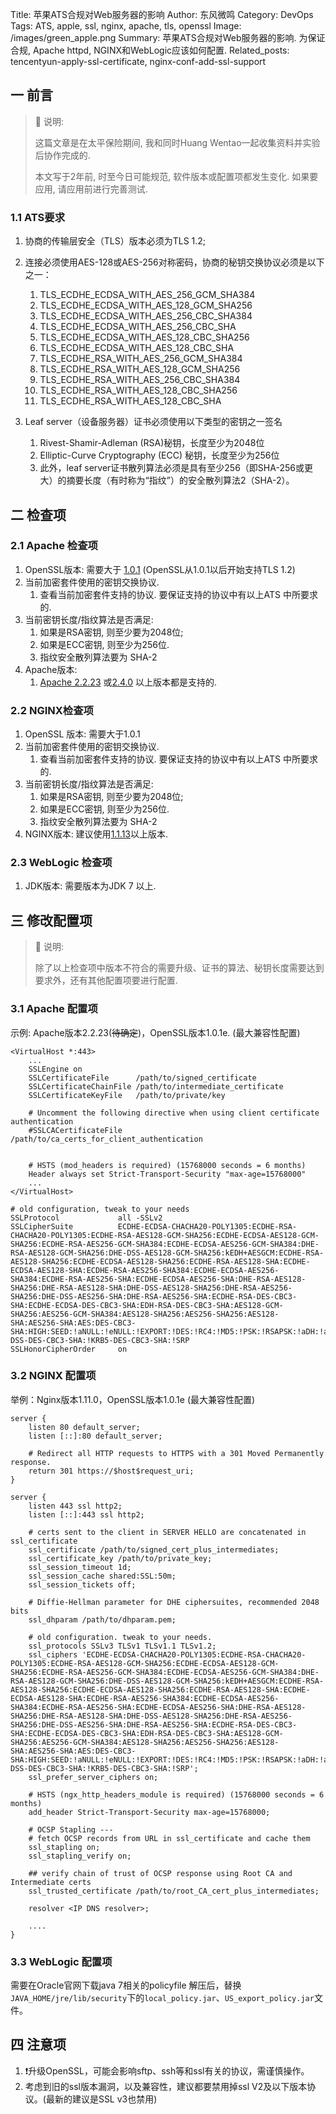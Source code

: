 Title: 苹果ATS合规对Web服务器的影响
Author: 东风微鸣
Category: DevOps
Tags: ATS, apple, ssl, nginx, apache, tls, openssl
Image: /images/green_apple.png
Summary: 苹果ATS合规对Web服务器的影响. 为保证合规, Apache httpd, NGINX和WebLogic应该如何配置.
Related_posts: tencentyun-apply-ssl-certificate, nginx-conf-add-ssl-support

## 一 前言

> :notebook: 说明:
>
> 这篇文章是在太平保险期间, 我和同时Huang Wentao一起收集资料并实验后协作完成的.
>
> 本文写于2年前, 时至今日可能规范, 软件版本或配置项都发生变化. 如果要应用, 请应用前进行完善测试.

### 1.1 ATS要求

1. 协商的传输层安全（TLS）版本必须为TLS 1.2;
2. 连接必须使用AES-128或AES-256对称密码，协商的秘钥交换协议必须是以下之一：

    1. TLS_ECDHE_ECDSA_WITH_AES_256_GCM_SHA384
    2. TLS_ECDHE_ECDSA_WITH_AES_128_GCM_SHA256
    3. TLS_ECDHE_ECDSA_WITH_AES_256_CBC_SHA384
    4. TLS_ECDHE_ECDSA_WITH_AES_256_CBC_SHA
    5. TLS_ECDHE_ECDSA_WITH_AES_128_CBC_SHA256
    6. TLS_ECDHE_ECDSA_WITH_AES_128_CBC_SHA
    7. TLS_ECDHE_RSA_WITH_AES_256_GCM_SHA384
    8. TLS_ECDHE_RSA_WITH_AES_128_GCM_SHA256
    9. TLS_ECDHE_RSA_WITH_AES_256_CBC_SHA384
    10. TLS_ECDHE_RSA_WITH_AES_128_CBC_SHA256
    11. TLS_ECDHE_RSA_WITH_AES_128_CBC_SHA
3. Leaf server（设备服务器）证书必须使用以下类型的密钥之一签名
    1. Rivest-Shamir-Adleman (RSA)秘钥，长度至少为2048位
    2. Elliptic-Curve Cryptography (ECC) 秘钥，长度至少为256位
    3. 此外，leaf server证书散列算法必须是具有至少256（即SHA-256或更大）的摘要长度（有时称为“指纹”）的安全散列算法2（SHA-2）。

## 二 检查项

### 2.1 Apache 检查项

1. OpenSSL版本: 需要大于 [1.0.1](https://www.openssl.org/news/changelog.txt) (OpenSSL从1.0.1以后开始支持TLS 1.2)
2. 当前加密套件使用的密钥交换协议.
    1. 查看当前加密套件支持的协议. 要保证支持的协议中有以上ATS 中所要求的.
3. 当前密钥长度/指纹算法是否满足:
    1. 如果是RSA密钥, 则至少要为2048位;
    2. 如果是ECC密钥, 则至少为256位.
    3. 指纹安全散列算法要为 SHA-2
4. Apache版本:
    1. [Apache 2.2.23](http://svn.apache.org/repos/asf/httpd/httpd/branches/2.2.x/CHANGES) 或[2.4.0](http://svn.apache.org/repos/asf/httpd/httpd/branches/2.4.x/CHANGES) 以上版本都是支持的.

### 2.2 NGINX检查项

1. OpenSSL 版本: 需要大于1.0.1
2. 当前加密套件使用的密钥交换协议.
    1. 查看当前加密套件支持的协议. 要保证支持的协议中有以上ATS 中所要求的.
3. 当前密钥长度/指纹算法是否满足:
    1. 如果是RSA密钥, 则至少要为2048位;
    2. 如果是ECC密钥, 则至少为256位.
    3. 指纹安全散列算法要为 SHA-2
4. NGINX版本: 建议使用[1.1.13](http://nginx.org/en/CHANGES-1.12)以上版本.

### 2.3 WebLogic 检查项

1. JDK版本: 需要版本为JDK 7 以上.

## 三 修改配置项

> :notebook: 说明:
>
> 除了以上检查项中版本不符合的需要升级、证书的算法、秘钥长度需要达到要求外，还有其他配置项要进行配置.

### 3.1 Apache 配置项

示例: Apache版本2.2.23(~~待确定~~)，OpenSSL版本1.0.1e. (最大兼容性配置)

```httpd
<VirtualHost *:443>
    ...
    SSLEngine on
    SSLCertificateFile      /path/to/signed_certificate
    SSLCertificateChainFile /path/to/intermediate_certificate
    SSLCertificateKeyFile   /path/to/private/key

    # Uncomment the following directive when using client certificate authentication
    #SSLCACertificateFile    /path/to/ca_certs_for_client_authentication


    # HSTS (mod_headers is required) (15768000 seconds = 6 months)
    Header always set Strict-Transport-Security "max-age=15768000"
    ...
</VirtualHost>

# old configuration, tweak to your needs
SSLProtocol             all -SSLv2
SSLCipherSuite          ECDHE-ECDSA-CHACHA20-POLY1305:ECDHE-RSA-CHACHA20-POLY1305:ECDHE-RSA-AES128-GCM-SHA256:ECDHE-ECDSA-AES128-GCM-SHA256:ECDHE-RSA-AES256-GCM-SHA384:ECDHE-ECDSA-AES256-GCM-SHA384:DHE-RSA-AES128-GCM-SHA256:DHE-DSS-AES128-GCM-SHA256:kEDH+AESGCM:ECDHE-RSA-AES128-SHA256:ECDHE-ECDSA-AES128-SHA256:ECDHE-RSA-AES128-SHA:ECDHE-ECDSA-AES128-SHA:ECDHE-RSA-AES256-SHA384:ECDHE-ECDSA-AES256-SHA384:ECDHE-RSA-AES256-SHA:ECDHE-ECDSA-AES256-SHA:DHE-RSA-AES128-SHA256:DHE-RSA-AES128-SHA:DHE-DSS-AES128-SHA256:DHE-RSA-AES256-SHA256:DHE-DSS-AES256-SHA:DHE-RSA-AES256-SHA:ECDHE-RSA-DES-CBC3-SHA:ECDHE-ECDSA-DES-CBC3-SHA:EDH-RSA-DES-CBC3-SHA:AES128-GCM-SHA256:AES256-GCM-SHA384:AES128-SHA256:AES256-SHA256:AES128-SHA:AES256-SHA:AES:DES-CBC3-SHA:HIGH:SEED:!aNULL:!eNULL:!EXPORT:!DES:!RC4:!MD5:!PSK:!RSAPSK:!aDH:!aECDH:!EDH-DSS-DES-CBC3-SHA:!KRB5-DES-CBC3-SHA:!SRP
SSLHonorCipherOrder     on

```

### 3.2 NGINX 配置项

举例：Nginx版本1.11.0，OpenSSL版本1.0.1e (最大兼容性配置)

```nginx
server {
    listen 80 default_server;
    listen [::]:80 default_server;

    # Redirect all HTTP requests to HTTPS with a 301 Moved Permanently response.
    return 301 https://$host$request_uri;
}

server {
    listen 443 ssl http2;
    listen [::]:443 ssl http2;

    # certs sent to the client in SERVER HELLO are concatenated in ssl_certificate
    ssl_certificate /path/to/signed_cert_plus_intermediates;
    ssl_certificate_key /path/to/private_key;
    ssl_session_timeout 1d;
    ssl_session_cache shared:SSL:50m;
    ssl_session_tickets off;

    # Diffie-Hellman parameter for DHE ciphersuites, recommended 2048 bits
    ssl_dhparam /path/to/dhparam.pem;

    # old configuration. tweak to your needs.
    ssl_protocols SSLv3 TLSv1 TLSv1.1 TLSv1.2;
    ssl_ciphers 'ECDHE-ECDSA-CHACHA20-POLY1305:ECDHE-RSA-CHACHA20-POLY1305:ECDHE-RSA-AES128-GCM-SHA256:ECDHE-ECDSA-AES128-GCM-SHA256:ECDHE-RSA-AES256-GCM-SHA384:ECDHE-ECDSA-AES256-GCM-SHA384:DHE-RSA-AES128-GCM-SHA256:DHE-DSS-AES128-GCM-SHA256:kEDH+AESGCM:ECDHE-RSA-AES128-SHA256:ECDHE-ECDSA-AES128-SHA256:ECDHE-RSA-AES128-SHA:ECDHE-ECDSA-AES128-SHA:ECDHE-RSA-AES256-SHA384:ECDHE-ECDSA-AES256-SHA384:ECDHE-RSA-AES256-SHA:ECDHE-ECDSA-AES256-SHA:DHE-RSA-AES128-SHA256:DHE-RSA-AES128-SHA:DHE-DSS-AES128-SHA256:DHE-RSA-AES256-SHA256:DHE-DSS-AES256-SHA:DHE-RSA-AES256-SHA:ECDHE-RSA-DES-CBC3-SHA:ECDHE-ECDSA-DES-CBC3-SHA:EDH-RSA-DES-CBC3-SHA:AES128-GCM-SHA256:AES256-GCM-SHA384:AES128-SHA256:AES256-SHA256:AES128-SHA:AES256-SHA:AES:DES-CBC3-SHA:HIGH:SEED:!aNULL:!eNULL:!EXPORT:!DES:!RC4:!MD5:!PSK:!RSAPSK:!aDH:!aECDH:!EDH-DSS-DES-CBC3-SHA:!KRB5-DES-CBC3-SHA:!SRP';
    ssl_prefer_server_ciphers on;

    # HSTS (ngx_http_headers_module is required) (15768000 seconds = 6 months)
    add_header Strict-Transport-Security max-age=15768000;

    # OCSP Stapling ---
    # fetch OCSP records from URL in ssl_certificate and cache them
    ssl_stapling on;
    ssl_stapling_verify on;

    ## verify chain of trust of OCSP response using Root CA and Intermediate certs
    ssl_trusted_certificate /path/to/root_CA_cert_plus_intermediates;

    resolver <IP DNS resolver>;

    ....
}

```

### 3.3 WebLogic 配置项

需要在Oracle官网下载java 7相关的policyfile
解压后，替换`JAVA_HOME/jre/lib/security`下的`local_policy.jar`、`US_export_policy.jar`文件。

## 四 注意项

1. :exclamation:升级OpenSSL，可能会影响sftp、ssh等和ssl有关的协议，需谨慎操作。
2. 考虑到旧的ssl版本漏洞，以及兼容性，建议都要禁用掉ssl V2及以下版本协议。(最新的建议是SSL v3也禁用)
